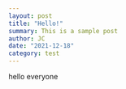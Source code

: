 ```yaml
---
layout: post
title: "Hello!"
summary: This is a sample post
author: JC
date: "2021-12-18"
category: test
---
```


hello everyone
